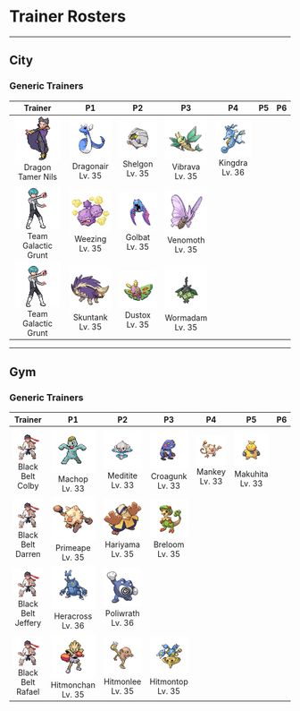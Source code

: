 # Trainer Rosters

---

## City


### Generic Trainers

| Trainer | P1 | P2 | P3 | P4 | P5 | P6 |
|:-------:|:--:|:--:|:--:|:--:|:--:|:--:|
| ![Dragon Tamer Nils](../../assets/trainers/dragon_tamer.png)<br>Dragon Tamer Nils | ![Dragonair](../../assets/sprites/dragonair/front.gif)<br>Dragonair<br>Lv. 35 | ![Shelgon](../../assets/sprites/shelgon/front.gif)<br>Shelgon<br>Lv. 35 | ![Vibrava](../../assets/sprites/vibrava/front.gif)<br>Vibrava<br>Lv. 35 | ![Kingdra](../../assets/sprites/kingdra/front.gif)<br>Kingdra<br>Lv. 36 |
| ![Team Galactic Grunt](../../assets/trainers/galactic_grunt.png)<br>Team Galactic Grunt | ![Weezing](../../assets/sprites/weezing/front.gif)<br>Weezing<br>Lv. 35 | ![Golbat](../../assets/sprites/golbat/front.gif)<br>Golbat<br>Lv. 35 | ![Venomoth](../../assets/sprites/venomoth/front.gif)<br>Venomoth<br>Lv. 35 |
| ![Team Galactic Grunt](../../assets/trainers/galactic_grunt.png)<br>Team Galactic Grunt | ![Skuntank](../../assets/sprites/skuntank/front.gif)<br>Skuntank<br>Lv. 35 | ![Dustox](../../assets/sprites/dustox/front.gif)<br>Dustox<br>Lv. 35 | ![Wormadam](../../assets/sprites/wormadam-plant/front.gif)<br>Wormadam<br>Lv. 35 |


---

## Gym


### Generic Trainers

| Trainer | P1 | P2 | P3 | P4 | P5 | P6 |
|:-------:|:--:|:--:|:--:|:--:|:--:|:--:|
| ![Black Belt Colby](../../assets/trainers/black_belt.png)<br>Black Belt Colby | ![Machop](../../assets/sprites/machop/front.gif)<br>Machop<br>Lv. 33 | ![Meditite](../../assets/sprites/meditite/front.gif)<br>Meditite<br>Lv. 33 | ![Croagunk](../../assets/sprites/croagunk/front.gif)<br>Croagunk<br>Lv. 33 | ![Mankey](../../assets/sprites/mankey/front.gif)<br>Mankey<br>Lv. 33 | ![Makuhita](../../assets/sprites/makuhita/front.gif)<br>Makuhita<br>Lv. 33 |
| ![Black Belt Darren](../../assets/trainers/black_belt.png)<br>Black Belt Darren | ![Primeape](../../assets/sprites/primeape/front.gif)<br>Primeape<br>Lv. 35 | ![Hariyama](../../assets/sprites/hariyama/front.gif)<br>Hariyama<br>Lv. 35 | ![Breloom](../../assets/sprites/breloom/front.gif)<br>Breloom<br>Lv. 35 |
| ![Black Belt Jeffery](../../assets/trainers/black_belt.png)<br>Black Belt Jeffery | ![Heracross](../../assets/sprites/heracross/front.gif)<br>Heracross<br>Lv. 36 | ![Poliwrath](../../assets/sprites/poliwrath/front.gif)<br>Poliwrath<br>Lv. 36 |
| ![Black Belt Rafael](../../assets/trainers/black_belt.png)<br>Black Belt Rafael | ![Hitmonchan](../../assets/sprites/hitmonchan/front.gif)<br>Hitmonchan<br>Lv. 35 | ![Hitmonlee](../../assets/sprites/hitmonlee/front.gif)<br>Hitmonlee<br>Lv. 35 | ![Hitmontop](../../assets/sprites/hitmontop/front.gif)<br>Hitmontop<br>Lv. 35 |


